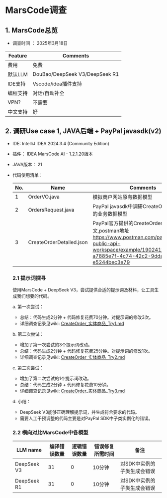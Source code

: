 # MarsCode调查

## 1. MarsCode总览

* 调查时间 ： 2025年3月18日

 | Feature  | Comments |
 | -------- | -------- |
 | 费用     | 免费 |
 | 默认LLM  | DouBao/DeepSeek V3/DeepSeek R1 |
 | IDE支持  | Vscode/idea插件支持 |
 | 编程支持  | 对话/自动补全   |
 | VPN?     | 不需要     |
 | 中文支持  | 好        |  

## 2. 调研Use case 1, JAVA后端 + PayPal javasdk(v2)

* IDE: IntelliJ IDEA 2024.3.4 (Community Edition)
* 插件： IDEA MarsCode AI - 1.2.1.20版本
* JAVA版本： 21
* 代码使用清单：

  | No.  | Name     | Comments |
  | ---- | -------- | -------- |
  | 1    | OrderVO.java | 模拟商户网站原有数据模型 |
  | 2    | OrdersRequest.java | PayPal javasdk中调研CreateOrder接口使用的业务数据模型 |
  | 3    | CreateOrderDetailed.json | PayPal官方提供的CreateOrder示例报文,postman地址<https://www.postman.com/paypal/paypal-public-api-workspace/example/19024122-a7885e7f-4c74-42c2-9dda-e5244bec3e79> |

  ### 2.1 提示词探寻

  使用MarsCode + DeepSeek V3，尝试提供合适的提示词及材料，让工具生成我们想要的代码。

  a. 第一次尝试：
  * 总结：代码生成2分钟 + 代码修复花费70分钟。对提示词的修改3次。
  * 详细调查记录见wiki:   [CreateOrder_实体商品_Try1.md](./CreateOrder_实体商品_Try1.md)

  b. 第二次尝试：
  * 增加了第一次尝试的3个提示词改动。
  * 总结：代码生成2分钟 + 代码修复花费25分钟。对提示词的修改1次。
  * 详细调查记录见wiki:   [CreateOrder_实体商品_Try2.md](./CreateOrder_实体商品_Try2.md)
  
  c. 第三次尝试：
  * 增加了第二次尝试的1个提示词改动。
  * 总结：代码生成2分钟 + 代码修复花费10分钟。
  * 详细调查记录见wiki:   [CreateOrder_实体商品_Try3.md](./CreateOrder_实体商品_Try3.md)

  d. 小结：
  * DeepSeek V3能够正确理解提示词，并生成符合要求的代码。
  * 需要人工干预调整的代码主要是对PayPal SDK中子类实例化的错误。

  ### 2.2 横向对比MarsCode中各模型
  
  | LLM name    | 编译错误数量 | 逻辑错误数量 | 错误修复所需时间 | 备注              |  
  | ----------- | ----------- | ----------- | --------------- | ----------------- | 
  | DeepSeek V3 | 31          | 0           | 10分钟          | 对SDK中实例的子类生成会错误 |
  | DeepSeek R1 | 31          | 0           | 10分钟          | 对SDK中实例的子类生成会错误 |